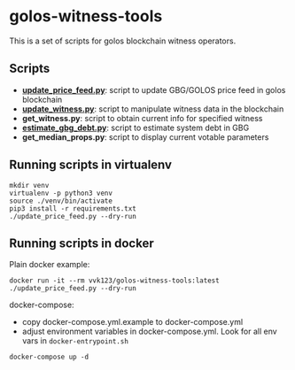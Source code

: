 golos-witness-tools
===================

This is a set of scripts for golos blockchain witness operators.

Scripts
-------

* [**update\_price\_feed.py**](PRICEFEED.md): script to update GBG/GOLOS price feed in golos blockchain
* [**update\_witness.py**](UPDATE_WITNESS.md): script to manipulate witness data in the blockchain
* **get\_witness.py**: script to obtain current info for specified witness
* [**estimate\_gbg\_debt.py**](ESTIMATE_GBG_DEBT.md): script to estimate system debt in GBG
* **get\_median\_props.py**: script to display current votable parameters

Running scripts in virtualenv
-----------------------------

```
mkdir venv
virtualenv -p python3 venv
source ./venv/bin/activate
pip3 install -r requirements.txt
./update_price_feed.py --dry-run
```

Running scripts in docker
-------------------------

Plain docker example:

```
docker run -it --rm vvk123/golos-witness-tools:latest ./update_price_feed.py --dry-run
```

docker-compose:

* copy docker-compose.yml.example to docker-compose.yml
* adjust environment variables in docker-compose.yml. Look for all env vars in `docker-entrypoint.sh`

```
docker-compose up -d
```
